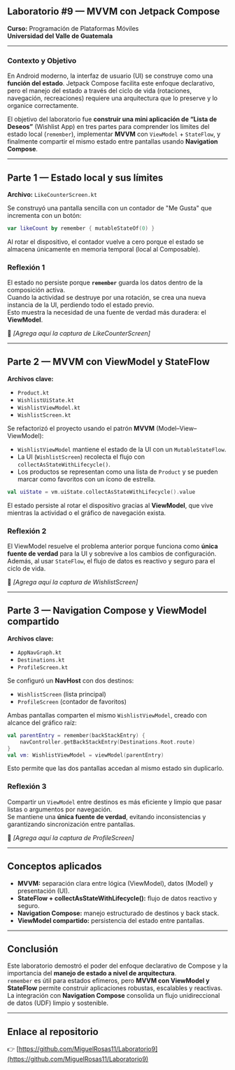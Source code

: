## Laboratorio #9 — MVVM con Jetpack Compose  
**Curso:** Programación de Plataformas Móviles  
**Universidad del Valle de Guatemala**

---

### Contexto y Objetivo

En Android moderno, la interfaz de usuario (UI) se construye como una **función del estado**. Jetpack Compose facilita este enfoque declarativo, pero el manejo del estado a través del ciclo de vida (rotaciones, navegación, recreaciones) requiere una arquitectura que lo preserve y lo organice correctamente.

El objetivo del laboratorio fue **construir una mini aplicación de “Lista de Deseos”** (Wishlist App) en tres partes para comprender los límites del estado local (`remember`), implementar **MVVM** con `ViewModel` + `StateFlow`, y finalmente compartir el mismo estado entre pantallas usando **Navigation Compose**.

---

## Parte 1 — Estado local y sus límites

**Archivo:** `LikeCounterScreen.kt`

Se construyó una pantalla sencilla con un contador de "Me Gusta" que incrementa con un botón:

```kotlin
var likeCount by remember { mutableStateOf(0) }
```

Al rotar el dispositivo, el contador vuelve a cero porque el estado se almacena únicamente en memoria temporal (local al Composable).

### Reflexión 1 
El estado no persiste porque **`remember`** guarda los datos dentro de la composición activa.  
Cuando la actividad se destruye por una rotación, se crea una nueva instancia de la UI, perdiendo todo el estado previo.  
Esto muestra la necesidad de una fuente de verdad más duradera: el **ViewModel**.

📸 *[Agrega aquí la captura de LikeCounterScreen]*

---

## Parte 2 — MVVM con ViewModel y StateFlow

**Archivos clave:**
- `Product.kt`
- `WishlistUiState.kt`
- `WishlistViewModel.kt`
- `WishlistScreen.kt`

Se refactorizó el proyecto usando el patrón **MVVM** (Model–View–ViewModel):

- `WishlistViewModel` mantiene el estado de la UI con un `MutableStateFlow`.
- La UI (`WishlistScreen`) recolecta el flujo con `collectAsStateWithLifecycle()`.
- Los productos se representan como una lista de `Product` y se pueden marcar como favoritos con un ícono de estrella.

```kotlin
val uiState = vm.uiState.collectAsStateWithLifecycle().value
```

El estado persiste al rotar el dispositivo gracias al **ViewModel**, que vive mientras la actividad o el gráfico de navegación exista.

### Reflexión 2  
El ViewModel resuelve el problema anterior porque funciona como **única fuente de verdad** para la UI y sobrevive a los cambios de configuración.  
Además, al usar `StateFlow`, el flujo de datos es reactivo y seguro para el ciclo de vida.

📸 *[Agrega aquí la captura de WishlistScreen]*

---

## Parte 3 — Navigation Compose y ViewModel compartido

**Archivos clave:**
- `AppNavGraph.kt`
- `Destinations.kt`
- `ProfileScreen.kt`

Se configuró un **NavHost** con dos destinos:
- `WishlistScreen` (lista principal)
- `ProfileScreen` (contador de favoritos)

Ambas pantallas comparten el mismo `WishlistViewModel`, creado con alcance del gráfico raíz:

```kotlin
val parentEntry = remember(backStackEntry) {
    navController.getBackStackEntry(Destinations.Root.route)
}
val vm: WishlistViewModel = viewModel(parentEntry)
```

Esto permite que las dos pantallas accedan al mismo estado sin duplicarlo.

### Reflexión 3  
Compartir un `ViewModel` entre destinos es más eficiente y limpio que pasar listas o argumentos por navegación.  
Se mantiene una **única fuente de verdad**, evitando inconsistencias y garantizando sincronización entre pantallas.

📸 *[Agrega aquí la captura de ProfileScreen]*

---

## Conceptos aplicados
- **MVVM:** separación clara entre lógica (ViewModel), datos (Model) y presentación (UI).  
- **StateFlow + collectAsStateWithLifecycle():** flujo de datos reactivo y seguro.  
- **Navigation Compose:** manejo estructurado de destinos y back stack.  
- **ViewModel compartido:** persistencia del estado entre pantallas.

---

## Conclusión
Este laboratorio demostró el poder del enfoque declarativo de Compose y la importancia del **manejo de estado a nivel de arquitectura**.  
`remember` es útil para estados efímeros, pero **MVVM con ViewModel y StateFlow** permite construir aplicaciones robustas, escalables y reactivas.  
La integración con **Navigation Compose** consolida un flujo unidireccional de datos (UDF) limpio y sostenible.

---

## Enlace al repositorio
👉 [https://github.com/MiguelRosas11/Laboratorio9](https://github.com/MiguelRosas11/Laboratorio9)

